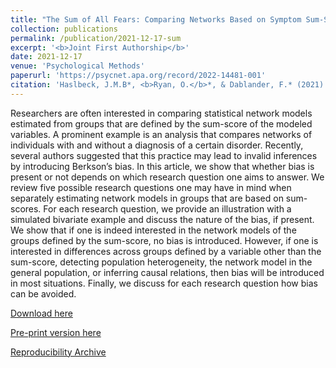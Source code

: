 ```yaml
---
title: "The Sum of All Fears: Comparing Networks Based on Symptom Sum-Scores"
collection: publications
permalink: /publication/2021-12-17-sum
excerpt: '<b>Joint First Authorship</b>'
date: 2021-12-17
venue: 'Psychological Methods'
paperurl: 'https://psycnet.apa.org/record/2022-14481-001'
citation: 'Haslbeck, J.M.B*, <b>Ryan, O.</b>*, & Dablander, F.* (2021). The sum of all fears: Comparing networks based on symptom sum-scores. Psychological Methods.'
---
```


Researchers are often interested in comparing statistical network models estimated from groups that are defined by the sum-score of the modeled variables. A prominent example is an analysis that compares networks of individuals with and without a diagnosis of a certain disorder. Recently, several authors suggested that this practice may lead to invalid inferences by introducing Berkson’s bias. In this article, we show that whether bias is present or not depends on which research question one aims to answer. We review five possible research questions one may have in mind when separately estimating network models in groups that are based on sum-scores. For each research question, we provide an illustration with a simulated bivariate example and discuss the nature of the bias, if present. We show that if one is indeed interested in the network models of the groups defined by the sum-score, no bias is introduced. However, if one is interested in differences across groups defined by a variable other than the sum-score, detecting population heterogeneity, the network model in the general population, or inferring causal relations, then bias will be introduced in most situations. Finally, we discuss for each research question how bias can be avoided.

[Download here](https://psycnet.apa.org/record/2022-14481-001)

[Pre-print version here](https://psyarxiv.com/ugz7y/)

[Reproducibility Archive](https://github.com/jmbh/NetworkGroupDifferences)
